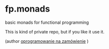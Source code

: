 # fp.monads
basic monads for functional programming

This is kind of private repo, but if you like it use it.

(author [oprogramowanie na zamówienie](https://www.neuronet.pl) )
